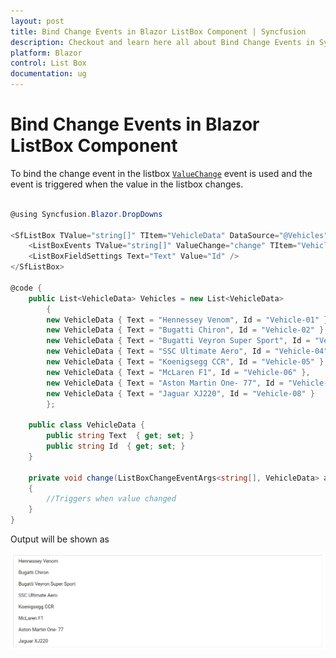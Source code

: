 ```yaml
---
layout: post
title: Bind Change Events in Blazor ListBox Component | Syncfusion
description: Checkout and learn here all about Bind Change Events in Syncfusion Blazor ListBox component and more.
platform: Blazor
control: List Box
documentation: ug
---
```


# Bind Change Events in Blazor ListBox Component

To bind the change event in the listbox [`ValueChange`](https://help.syncfusion.com/cr/blazor/Syncfusion.Blazor.DropDowns.SfListBox-2.html) event is used and the event is triggered when the value in the listbox changes.

```csharp

@using Syncfusion.Blazor.DropDowns

<SfListBox TValue="string[]" TItem="VehicleData" DataSource="@Vehicles">
    <ListBoxEvents TValue="string[]" ValueChange="change" TItem="VehicleData"></ListBoxEvents>
    <ListBoxFieldSettings Text="Text" Value="Id" />
</SfListBox>

@code {
    public List<VehicleData> Vehicles = new List<VehicleData>
        {
        new VehicleData { Text = "Hennessey Venom", Id = "Vehicle-01" },
        new VehicleData { Text = "Bugatti Chiron", Id = "Vehicle-02" },
        new VehicleData { Text = "Bugatti Veyron Super Sport", Id = "Vehicle-03" },
        new VehicleData { Text = "SSC Ultimate Aero", Id = "Vehicle-04" },
        new VehicleData { Text = "Koenigsegg CCR", Id = "Vehicle-05" },
        new VehicleData { Text = "McLaren F1", Id = "Vehicle-06" },
        new VehicleData { Text = "Aston Martin One- 77", Id = "Vehicle-07" },
        new VehicleData { Text = "Jaguar XJ220", Id = "Vehicle-08" }
        };

    public class VehicleData {
        public string Text  { get; set; }
        public string Id  { get; set; }
    }

    private void change(ListBoxChangeEventArgs<string[], VehicleData> args)
    {
        //Triggers when value changed
    }
}

```

Output will be shown as

![ListBox](./../images/listbox.png)
